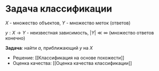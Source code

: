 # Задача классификации

$X$ - множество объектов, $Y$ - множество меток (ответов)

$y: X \rightarrow Y$ - неизвестная зависимость, $|Y| \ll \infty$ (множество ответов конечно)

**Задача**: найти $a$, приближающий $y$ на $X$ 

* Решение: [[Классификация на основе похожести]]
* Оценка качества: [[Оценка качества классификации]]